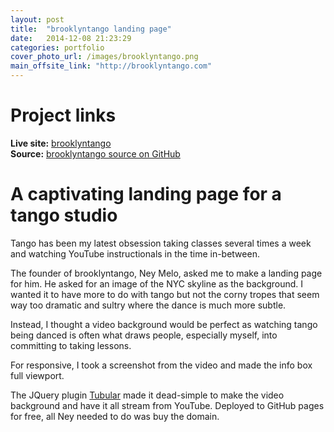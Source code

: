 ```yaml
---
layout: post
title:  "brooklyntango landing page"
date:   2014-12-08 21:23:29
categories: portfolio
cover_photo_url: /images/brooklyntango.png
main_offsite_link: "http://brooklyntango.com"
---
```


# Project links

**Live site:** [brooklyntango](http://brooklyntango.com)  
**Source:** [brooklyntango source on GitHub](https://github.com/neymelo/neymelo.github.io)

# A captivating landing page for a tango studio

Tango has been my latest obsession taking classes several times a week and watching YouTube instructionals in the time in-between.

The founder of brooklyntango, Ney Melo, asked me to make a landing page for him. He asked for an image of the NYC skyline as the background. I wanted it to have more to do with tango but not the corny tropes that seem way too dramatic and sultry where the dance is much more subtle.

Instead, I thought a video background would be perfect as watching tango being danced is often what draws people, especially myself, into committing to taking lessons.

For responsive, I took a screenshot from the video and made the info box full viewport.

The JQuery plugin [Tubular](http://www.seanmccambridge.com/tubular/) made it dead-simple to make the video background and have it all stream from YouTube. Deployed to GitHub pages for free, all Ney needed to do was buy the domain.